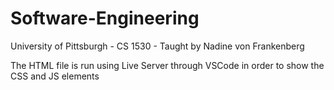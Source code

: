 # Software-Engineering
University of Pittsburgh - CS 1530 - Taught by Nadine von Frankenberg  

The HTML file is run using Live Server through VSCode in order to show the CSS and JS elements
